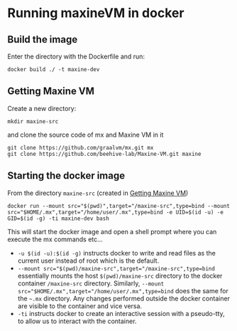 # Running maxineVM in docker

## Build the image

Enter the directory with the Dockerfile and run:

```
docker build ./ -t maxine-dev
```

## Getting Maxine VM

Create a new directory:

```
mkdir maxine-src
```

and clone the source code of mx and Maxine VM in it

```
git clone https://github.com/graalvm/mx.git mx
git clone https://github.com/beehive-lab/Maxine-VM.git maxine
```

## Starting the docker image

From the directory `maxine-src` (created in [Getting Maxine VM](#getting-maxine-vm))

```
docker run --mount src="$(pwd)",target="/maxine-src",type=bind --mount src="$HOME/.mx",target="/home/user/.mx",type=bind -e UID=$(id -u) -e GID=$(id -g) -ti maxine-dev bash
```

This will start the docker image and open a shell prompt where you can execute the mx commands etc...

- `-u $(id -u):$(id -g)` instructs docker to write and read files as the current user instead of root which is the default.
- `--mount src="$(pwd)/maxine-src",target="/maxine-src",type=bind` essentially mounts the host `$(pwd)/maxine-src` directory to the docker container `/maxine-src` directory.
  Similarly, `--mount src="$HOME/.mx",target="/home/user/.mx",type=bind` does the same for the `~.mx` directory.
  Any changes performed outside the docker container are visible to the container and vice versa.
- `-ti` instructs docker to create an interactive session with a pseudo-tty, to allow us to interact with the container.
